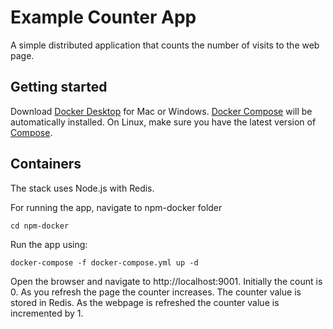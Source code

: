 Example Counter App
===================

A simple distributed application that counts the number of visits to the web page.

Getting started
---------------

Download [Docker Desktop](https://www.docker.com/products/docker-desktop) for Mac or Windows. [Docker Compose](https://docs.docker.com/compose) will be automatically installed. On Linux, make sure you have the latest version of [Compose](https://docs.docker.com/compose/install/). 


## Containers

The stack uses Node.js with Redis.

For running the app, navigate to npm-docker folder

```
cd npm-docker
```

Run the app using:

```
docker-compose -f docker-compose.yml up -d
```

Open the browser and navigate to http://localhost:9001. Initially the count is 0. As you refresh the page the counter increases.
The counter value is stored in Redis. As the webpage is refreshed the counter value is incremented by 1.



